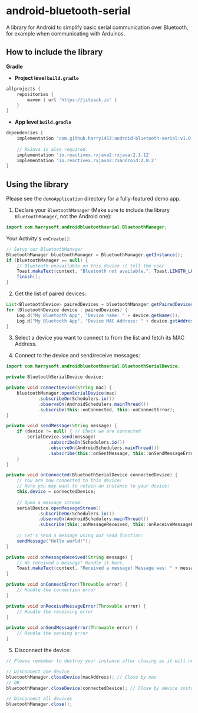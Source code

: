 # android-bluetooth-serial
A library for Android to simplify basic serial communication over Bluetooth, for example when communicating with Arduinos.

## How to include the library

**Gradle**

- **Project level `build.gradle`**
```gradle
allprojects {
    repositories {
        maven { url 'https://jitpack.io' }
    }
}
```
- **App level `build.gradle`**
```gradle
dependencies {
    implementation 'com.github.harry1453:android-bluetooth-serial:v1.0'
    
    // RxJava is also required.
    implementation 'io.reactivex.rxjava2:rxjava:2.1.12'
    implementation 'io.reactivex.rxjava2:rxandroid:2.0.2'
}
```

## Using the library

Please see the `demoApplication` directory for a fully-featured demo app.

1. Declare your `BluetoothManager` (Make sure to include the library `BluetoothManager`, not the Android one):

```JAVA
import com.harrysoft.androidbluetoothserial.BluetoothManager;
```

Your Activity's `onCreate()`:

```JAVA
// Setup our BluetoothManager
BluetoothManager bluetoothManager = BluetoothManager.getInstance();
if (bluetoothManager == null) {
    // Bluetooth unavailable on this device :( tell the user
    Toast.makeText(context, "Bluetooth not available.", Toast.LENGTH_LONG).show(); // Replace context with your context instance.
    finish();
}
```

2. Get the list of paired devices:

```JAVA
List<BluetoothDevice> pairedDevices = bluetoothManager.getPairedDevicesList();
for (BluetoothDevice device : pairedDevices) {
    Log.d("My Bluetooth App", "Device name: " + device.getName());
    Log.d("My Bluetooth App", "Device MAC Address: " + device.getAddress());
}
```

3. Select a device you want to connect to from the list and fetch its MAC Address.

4. Connect to the device and send/receive messages:

```JAVA
import com.harrysoft.androidbluetoothserial.BluetoothSerialDevice;
```

```JAVA
private BluetoothSerialDevice device;

private void connectDevice(String mac) {
    bluetoothManager.openSerialDevice(mac)
            .subscribeOn(Schedulers.io())
            .observeOn(AndroidSchedulers.mainThread())
            .subscribe(this::onConnected, this::onConnectError);
}

private void sendMessage(String message) {
    if (device != null) { // Check we are connected
        serialDevice.send(message)
                .subscribeOn(Schedulers.io())
                .observeOn(AndroidSchedulers.mainThread())
                .subscribe(this::onSentMessage, this::onSendMessageError);
    }
}

private void onConnected(BluetoothSerialDevice connectedDevice) {
    // You are now connected to this device!
    // Here you may want to retain an instance to your device:
    this.device = connectedDevice;
    
    // Open a message stream:
    serialDevice.openMessageStream()
            .subscribeOn(Schedulers.io())
            .observeOn(AndroidSchedulers.mainThread())
            .subscribe(this::onMessageReceived, this::onReceiveMessageError));
    
    // Let's send a message using our send function:
    sendMessage("Hello world!");
}

private void onMessageReceived(String message) {
    // We received a message! Handle it here.
    Toast.makeText(context, "Received a message! Message was: " + message, Toast.LENGTH_LONG).show(); // Replace context with your context instance.
}

private void onConnectError(Throwable error) {
    // Handle the connection error
}

private void onReceiveMessageError(Throwable error) {
    // Handle the receiving error
}

private void onSendMessageError(Throwable error) {
    // Handle the sending error
}
```

5. Disconnect the device:
```JAVA
// Please remember to destroy your instance after closing as it will no longer function!

// Disconnect one device
bluetoothManager.closeDevice(macAddress); // Close by mac
// OR
bluetoothManager.closeDevice(connectedDevice); // Close by device instance

// Disconnect all devices
bluetoothManager.close();
```
